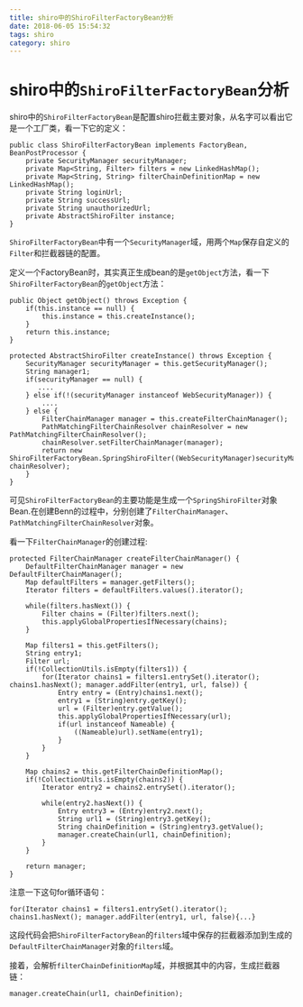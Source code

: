 ```yaml
---
title: shiro中的ShiroFilterFactoryBean分析
date: 2018-06-05 15:54:32
tags: shiro
category: shiro
---
```


# shiro中的`ShiroFilterFactoryBean`分析
shiro中的`ShiroFilterFactoryBean`是配置shiro拦截主要对象，从名字可以看出它是一个工厂类，看一下它的定义：
    
    public class ShiroFilterFactoryBean implements FactoryBean, BeanPostProcessor {
        private SecurityManager securityManager;
        private Map<String, Filter> filters = new LinkedHashMap();
        private Map<String, String> filterChainDefinitionMap = new LinkedHashMap();
        private String loginUrl;
        private String successUrl;
        private String unauthorizedUrl;
        private AbstractShiroFilter instance;
    }
`ShiroFilterFactoryBean`中有一个`SecurityManager`域，用两个`Map`保存自定义的`Filter`和拦截器链的配置。

定义一个FactoryBean时，其实真正生成bean的是`getObject`方法，看一下`ShiroFilterFactoryBean`的`getObject`方法：

    public Object getObject() throws Exception {
        if(this.instance == null) {
            this.instance = this.createInstance();
        }
        return this.instance;
    }

    protected AbstractShiroFilter createInstance() throws Exception {
        SecurityManager securityManager = this.getSecurityManager();
        String manager1;
        if(securityManager == null) {
           ....
        } else if(!(securityManager instanceof WebSecurityManager)) {
            ....
        } else {
            FilterChainManager manager = this.createFilterChainManager();
            PathMatchingFilterChainResolver chainResolver = new PathMatchingFilterChainResolver();
            chainResolver.setFilterChainManager(manager);
            return new ShiroFilterFactoryBean.SpringShiroFilter((WebSecurityManager)securityManager, chainResolver);
        }
    }

可见`ShiroFilterFactoryBean`的主要功能是生成一个`SpringShiroFilter`对象Bean.在创建Benn的过程中，分别创建了`FilterChainManager`、`PathMatchingFilterChainResolver`对象。

看一下`FilterChainManager`的创建过程:

    protected FilterChainManager createFilterChainManager() {
        DefaultFilterChainManager manager = new DefaultFilterChainManager();
        Map defaultFilters = manager.getFilters();
        Iterator filters = defaultFilters.values().iterator();

        while(filters.hasNext()) {
            Filter chains = (Filter)filters.next();
            this.applyGlobalPropertiesIfNecessary(chains);
        }

        Map filters1 = this.getFilters();
        String entry1;
        Filter url;
        if(!CollectionUtils.isEmpty(filters1)) {
            for(Iterator chains1 = filters1.entrySet().iterator(); chains1.hasNext(); manager.addFilter(entry1, url, false)) {
                Entry entry = (Entry)chains1.next();
                entry1 = (String)entry.getKey();
                url = (Filter)entry.getValue();
                this.applyGlobalPropertiesIfNecessary(url);
                if(url instanceof Nameable) {
                    ((Nameable)url).setName(entry1);
                }
            }
        }

        Map chains2 = this.getFilterChainDefinitionMap();
        if(!CollectionUtils.isEmpty(chains2)) {
            Iterator entry2 = chains2.entrySet().iterator();

            while(entry2.hasNext()) {
                Entry entry3 = (Entry)entry2.next();
                String url1 = (String)entry3.getKey();
                String chainDefinition = (String)entry3.getValue();
                manager.createChain(url1, chainDefinition);
            }
        }

        return manager;
    }
注意一下这句for循环语句：

    for(Iterator chains1 = filters1.entrySet().iterator(); chains1.hasNext(); manager.addFilter(entry1, url, false){...}
这段代码会把`ShiroFilterFactoryBean`的`filters`域中保存的拦截器添加到生成的`DefaultFilterChainManager`对象的`filters`域。

接着，会解析`filterChainDefinitionMap`域，并根据其中的内容，生成拦截器链：

    manager.createChain(url1, chainDefinition);
